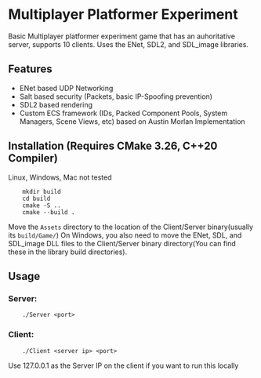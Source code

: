 # Multiplayer Platformer Experiment

Basic Multiplayer platformer experiment game that has an auhoritative server, supports 10 clients. Uses the ENet, SDL2, and SDL_image libraries.

## Features
- ENet based UDP Networking 
- Salt based security (Packets, basic IP-Spoofing prevention)
- SDL2 based rendering
- Custom ECS framework (IDs, Packed Component Pools, System Managers, Scene Views,  etc) based on Austin Morlan Implementation

## Installation (Requires CMake 3.26, C++20 Compiler)

Linux, Windows, Mac not tested
```
    mkdir build
    cd build
    cmake -S .. 
    cmake --build .
```
Move the ```Assets``` directory to the location of the Client/Server binary(usually its ```build/Game/```)
On Windows, you also need to move the ENet, SDL, and SDL_image DLL files to the Client/Server binary directory(You can find these in the library build directories).

## Usage
### Server: 
``` 
    ./Server <port>
```
### Client:
``` 
    ./Client <server ip> <port>
```
Use 127.0.0.1 as the Server IP on the client if you want to run this locally
